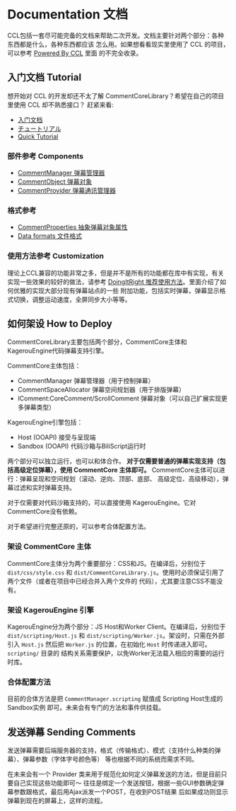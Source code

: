 # Documentation 文档

CCL包括一套尽可能完备的文档来帮助二次开发。文档主要针对两个部分：各种东西都是什么，各种东西都应该
怎么用。如果想看看现实里使用了 CCL 的项目，可以参考 [Powered By CCL](PoweredByCCL.md) 里面
的不完全收录。

## 入门文档 Tutorial
想开始对 CCL 的开发却还不太了解 CommentCoreLibrary？希望在自己的项目里使用 CCL 却不熟悉接口？
赶紧来看:
- [入门文档](Tutorial.zh_CN.md)
- [チュートリアル](Tutorial.ja_JP.md)
- [Quick Tutorial](Tutorial.md)

### 部件参考 Components

- [CommentManager 弹幕管理器](CommentManager.md)
- [CommentObject 弹幕对象](CommentObject.md)
- [CommentProvider 弹幕通讯管理器](CommentProvider.md)

### 格式参考
- [CommentProperties 抽象弹幕对象属性](CommentProperties.md)
- [Data formats 文件格式](data-formats/)

### 使用方法参考 Customization
理论上CCL兼容的功能非常之多，但是并不是所有的功能都在库中有实现，有关实现一些效果的较好的做法，请参考
[DoingItRight 推荐使用方法](DoingItRight.md)。里面介绍了如何优雅的实现大部分现有弹幕站点的一些
附加功能，包括实时弹幕，弹幕显示格式切换，调整运动速度，全屏同步大小等等。

## 如何架设 How to Deploy
CommentCoreLibrary主要包括两个部分，CommentCore主体和KagerouEngine代码弹幕支持引擎。

CommentCore主体包括：
- CommentManager 弹幕管理器（用于控制弹幕）
- CommentSpaceAllocator 弹幕空间规划器（用于排版弹幕）
- IComment:CoreComment/ScrollComment 弹幕对象（可以自己扩展实现更多弹幕类型）

KagerouEngine引擎包括：
- Host (OOAPI) 接受与呈现端
- Sandbox (OOAPI) 代码沙箱与BiliScript运行时

两个部分可以独立运行，也可以和体合作。 **对于仅需要普通的弹幕实现支持（包括高级定位弹幕），使用 
CommentCore 主体即可。** CommentCore主体可以进行：弹幕呈现和空间规划（滚动、逆向、顶部、底部、
高级定位、高级移动），弹幕过滤和实时弹幕支持。

对于仅需要对代码沙箱支持的，可以直接使用  KagerouEngine。它对 CommentCore没有依赖。

对于希望进行完整还原的，可以参考合体配置方法。

### 架设 CommentCore 主体
CommentCore主体分为两个重要部分：CSS和JS。在编译后，分别位于`dist/css/style.css` 和 
`dist/CommentCoreLibrary.js`。使用时必须保证引用了两个文件（或者在项目中已经合并入两个文件的
代码），尤其要注意CSS不能没有。

### 架设 KagerouEngine 引擎
KagerouEngine分为两个部分：JS Host和Worker Client。在编译后，分别位于 
`dist/scripting/Host.js` 和 `dist/scripting/Worker.js`。架设时，只需在外部引入 
`Host.js` 然后把 `Worker.js` 的位置，在初始化 `Host` 时传递进入即可。`scripting/` 目录的
结构关系需要保护，以免Worker无法载入相应的需要的运行时库。

### 合体配置方法
目前的合体方法是把 `CommentManager.scripting` 赋值成 Scripting Host生成的 Sandbox实例
即可。未来会有专门的方法和事件供挂载。

## 发送弹幕 Sending Comments 
发送弹幕需要后端服务器的支持，格式（传输格式）、模式（支持什么种类的弹幕）、弹幕参数（字体字号颜色等）
等也根据不同的系统而需求不同。

在未来会有一个 Provider 类来用于规范化如何定义弹幕发送的方法，但是目前只要自己实现这些功能即可～
往往是绑定一个发送按钮，根据一些GUI参数确定弹幕参数跟格式，最后用Ajax派发一个POST，在收到POST结果
后如果成功则显示弹幕到现在的屏幕上，这样的流程。

